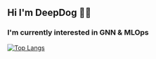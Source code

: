 ## Hi I'm DeepDog 🤙🤙
  
### I'm currently interested in GNN & MLOps


[![Top Langs](https://github-readme-stats.vercel.app/api/top-langs/?username=hybyun0121&layout=compact)](https://github.com/hybyun0121/github-readme-stats)
<!--
**hybyun0121/hybyun0121** is a ✨ _special_ ✨ repository because its `README.md` (this file) appears on your GitHub profile.

Here are some ideas to get you started:

- 🔭 I’m currently working on ...
- 🌱 I’m currently learning ...
- 👯 I’m looking to collaborate on ...
- 🤔 I’m looking for help with ...
- 💬 Ask me about ...
- 📫 How to reach me: ...
- 😄 Pronouns: ...
- ⚡ Fun fact: ...
-->

